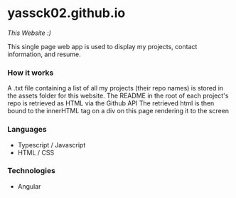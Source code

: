 # yassck02.github.io

*This Website :)*

This single page web app is used to display my projects, contact information, and resume.

### How it works
A .txt file containing a list of all my projects (their repo names) is stored in the assets folder for this website.
The README in the root of each project's repo is retrieved as HTML via the Github API
The retrieved html is then bound to the innerHTML tag on a div on this page rendering it to the screen

### Languages
- Typescript / Javascript
- HTML / CSS

### Technologies
- Angular
